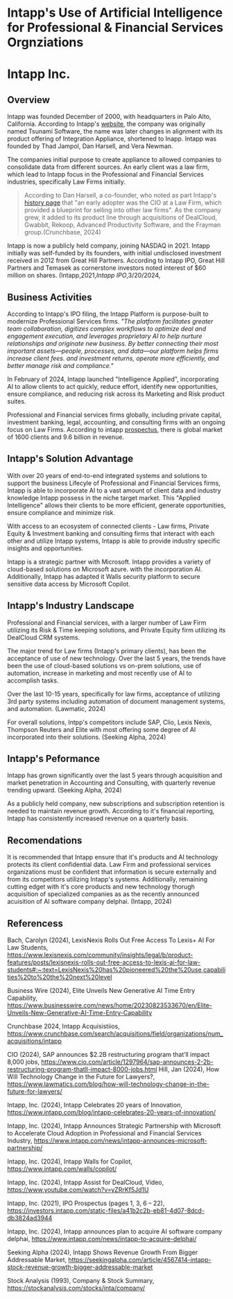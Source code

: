 [# TITLE]: #

<h1>Intapp's Use of Artificial Intelligence for Professional & Financial Services Orgnziations</h1>

[* ## Overview]: #

[* Name of company]: #

<h1>Intapp Inc.</h1>

<h2>Overview</h2>

[* ## When was the company incorporated?]: #
[* ## Who are the founders of the company?]: #

Intapp was founded December of 2000, with headquarters in Palo Alto, California. According to Intapp's [website](https://www.intapp.com/blog/intapp-celebrates-20-years-of-innovation/), the company was originally named Tsunami Software, the name was later changes in alignment with its product offering of Integration Appliance, shortened to Inapp.  Intapp was founded by Thad Jampol, Dan Harsell, and Vera Newman. 



[* How did the idea for the company (or project) come about?]: #

The companies initial purpose to create appliance to allowed companies to consolidate data from different sources. An early client was a law firm, which lead to Intapp focus in the Professional and Financial Services industries, specifically Law Firms initially. 
> According to Dan Harsell, a co-founder, who noted as part Intapp's [history page](https://www.intapp.com/blog/intapps-history-cofounder-dan-harsell/) that "an early adopter was the CIO at a Law Firm, which provided a blueprint for selling into other law firms". As the company grew, it added to its product line through acquisitions of DealCloud, Gwabbit, Rekoop, Advanced Productivity Software, and the Frayman group.(Crunchbase, 2024) 


[* How is the company funded? How much funding have they received?]: #

Intapp is now a publicly held company, joining NASDAQ in 2021.  Intapp initially was self-funded by its founders, with initial undisclosed investment received in 2012 from Great Hill Partners. According to Intapp IPO, Great Hill Partners and Temasek as cornerstone investors noted interest of $60 million on shares. (Intapp,2021,*Intapp IPO*,3/20/2024,

[## Business Activities]: #

<h2>Business Activities</h2>

[* What specific problem is the company or project trying to solve?]: #

According to Intapp's IPO filing, the Intapp Platform is purpose-built to modernize Professional Services firms. *"The platform facilitates greater team collaboration, digitizes complex workflows to optimize deal and engagement execution, and leverages proprietary AI to help nurture relationships and originate new business. By better connecting their most important assets—people, processes, and data—our platform helps firms increase client fees.
and investment returns, operate more efficiently, and better manage risk and compliance."*

In February of 2024, Intapp launched "Intelligence Applied", incorporating AI to allow clients to act quickly, reduce effort, identify new opportunities, ensure compliance, and reducing risk across its Marketing and Risk product suites.

[* Who is the company's intended customer? Is there any information about the market size of this set of customers?]: #
[* Is there any information about the market size of this set of customers?]: #

Professional and Financial services firms globally, including private capital, investment banking, legal, accounting, and consulting firms with an ongoing focus on Law Firms.  According to intapp [prospectus](https://investors.intapp.com/static-files/a41b2c2b-eb81-4d07-8dcd-db3824ad3944), there is global market of 1600 clients and 9.6 billion in revenue.


<h2>Intapp's Solution Advantage</h2>

[* What solution does this company offer that their competitors do not or cannot offer? (What is the unfair advantage they utilize?)]: #

With over 20 years of end-to-end integrated systems and solutions to support the business Lifecyle of Professional and Financial Services firms, Intapp is able to incorporate AI to a vast amount of client data and industry knowledge Intapp possess in the niche target market. This "Applied Intelligence" allows their clients to be more efficient, generate opportunities, ensure compliance and minimize risk. 

With access to an ecosystem of connected clients - Law firms, Private Equity & Investment banking and consulting firms that interact with each other and utilize Intapp systems, Intapp is able to provide industry specific insights and opportunities.

 [* Which technologies are they currently using, and how are they implementing them? This may take a little bit of sleuthing&mdash;you may want to search the company’s engineering blog or use sites like Stackshare to find this information.]: #

Intapp is a strategic partner with Microsoft. Intapp provides a variety of cloud-based solutions on Microsoft azure. with the incorporation AI. Additionally, Intapp has adapted it Walls security platform to secure sensitive data access by Microsoft Copilot.

<h2>Intapp's Industry Landscape</h2>

[* ## Landscape]: #

[* ## What field is teh company in?]: #

Professional and Financial services, with a larger number of Law Firm utilizing its Risk & Time keeping solutions, and Private Equity firm utilizing its DealCloud CRM systems. 


[* What have been the major trends and innovations of this field over the last 5&ndash;10 years?]: #

The major trend for Law firms (Intapp's primary clients), has been the acceptance of use of new technology.  Over the last 5 years, the trends have been the use of cloud-based solutions vs on-prem solutions, use of automation, increase in marketing and most recently use of AI to accomplish tasks. 

Over the last 10-15 years, specifically for law firms, acceptance of utilizing 3rd party systems including automation of document management systems, and automation. (Lawmatic, 2024)

[* What are the other major companies in this field?]: #

For overall solutions, Intpp's competitors include SAP, Clio, Lexis Nexis, Thompson Reuters and Elite with most offering some degree of AI incorporated into their solutions. (Seeking Alpha, 2024)


<h2>Intapp's Peformance</h2>

[* ## Results]: #

[* What has been the business impact of this company so far?]: #

Intapp has grown significantly over the last 5 years through acquisition and market penetration in Accounting and Consulting, with quarterly revenue trending upward. (Seeking Alpha, 2024)


[* What are some of the core metrics that companies in this field use to measure success? How is your company performing based on these metrics?]: #

As a publicly held company, new subscriptions and subscription retention is needed to maintain revenue growth. According to it's financial reporting, Intapp has consistently increased revenue on a quarterly basis.

[* How i. our company performing relative to competitors in the same field?]: #

[* ## Recommendations]: #

<h2>Recomendations</h2>

[* If you were to advise the company, what products or services would you suggest they offer? This could be something that a competitor offers, or use your imagination!)]: #
[* Why do you think that offering this product or service would benefit the company?]: #
[* What technologies would this additional product or service utilize?]: #
[* Why are these technologies appropriate for your solution?]: #

It is recommended that Intapp ensure that it's products and AI technology protects its client confidential data. Law Firm and professional services organizations must be confident that information is secure externally and from its competitors utilizing Intapp's systems. 
Additionally, remaining cutting edget with it's core products and new technology thorugh acquisition of specialized companies as as the recently announced acuisition of AI software company delphai. (Intapp, 2024)










<p style="text-align: center;"><h2>Referencess</h2></p>



Bach, Carolyn (2024), LexisNexis Rolls Out Free Access To Lexis+ AI For Law Students, https://www.lexisnexis.com/community/insights/legal/b/product-features/posts/lexisnexis-rolls-out-free-access-to-lexis-ai-for-law-students#:~:text=LexisNexis%20has%20pioneered%20the%20use,capabilities%20to%20the%20next%20level

Business Wire (2024), Elite Unveils New Generative AI Time Entry Capability, https://www.businesswire.com/news/home/20230823533670/en/Elite-Unveils-New-Generative-AI-Time-Entry-Capability

Crunchbase 2024, Intapp Acquisistiios, https://www.crunchbase.com/search/acquisitions/field/organizations/num_acquisitions/intapp

CIO (2024), SAP announces $2.2B restructuring program that’ll impact 8,000 jobs, https://www.cio.com/article/1297964/sap-announces-2-2b-restructuring-program-thatll-impact-8000-jobs.html
Hill, Jan (2024), How Will Technology Change in the Future for Lawyers?, https://www.lawmatics.com/blog/how-will-technology-change-in-the-future-for-lawyers/

Intapp, Inc. (2024), Intapp Celebrates 20 years of Innovation, https://www.intapp.com/blog/intapp-celebrates-20-years-of-innovation/

Intapp, Inc. (2024), Intapp Announces Strategic Partnership with Microsoft to Accelerate Cloud Adoption in Professional and Financial Services Industry, https://www.intapp.com/news/intapp-announces-microsoft-partnership/

Intapp, Inc. (2024), Intapp Walls for Copilot, https://www.intapp.com/walls/copilot/

Intapp, Inc. (2024), Intapp Assist for DealCloud, Video, https://www.youtube.com/watch?v=yZRrKf5Jd1U

Intapp, Inc. (2021), IPO Prospectus (pages 1, 3, 6 – 22), https://investors.intapp.com/static-files/a41b2c2b-eb81-4d07-8dcd-db3824ad3944

Intapp, Inc. (2024), Intapp announces plan to acquire AI software company delphai, https://www.intapp.com/news/intapp-to-acquire-delphai/

Seeking Alpha (2024), Intapp Shows Revenue Growth From Bigger Addressable Market, https://seekingalpha.com/article/4567414-intapp-stock-revenue-growth-bigger-addressable-market

Stock Analysis (1993), Company & Stock Summary, https://stockanalysis.com/stocks/inta/company/
